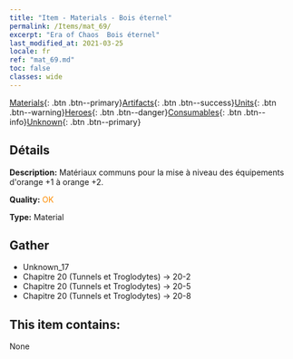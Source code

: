 ```yaml
---
title: "Item - Materials - Bois éternel"
permalink: /Items/mat_69/
excerpt: "Era of Chaos  Bois éternel"
last_modified_at: 2021-03-25
locale: fr
ref: "mat_69.md"
toc: false
classes: wide
---
```

 [Materials](/fr/Items/){: .btn .btn--primary}[Artifacts](/fr/Items/Artifacts/){: .btn .btn--success}[Units](/fr/Items/Units/){: .btn .btn--warning}[Heroes](/fr/Items/Heroes/){: .btn .btn--danger}[Consumables](/fr/Items/Consumables/){: .btn .btn--info}[Unknown](/fr/Items/Unknown/){: .btn .btn--primary}

## Détails
 **Description:** Matériaux communs pour la mise à niveau des équipements d'orange +1 à orange +2.

 **Quality:** <span style="color: #FF8C00">OK</span>

 **Type:** Material

## Gather

*    Unknown_17 
*    Chapitre 20 (Tunnels et Troglodytes) -> 20-2 
*    Chapitre 20 (Tunnels et Troglodytes) -> 20-5 
*    Chapitre 20 (Tunnels et Troglodytes) -> 20-8 

## This item contains:

  None

